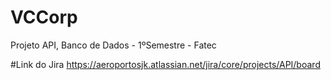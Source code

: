 # VCCorp
Projeto API, Banco de Dados - 1ºSemestre - Fatec 


#Link do Jira
https://aeroportosjk.atlassian.net/jira/core/projects/API/board